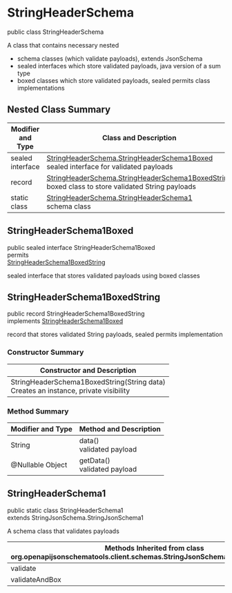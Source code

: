 # StringHeaderSchema
public class StringHeaderSchema<br>

A class that contains necessary nested
- schema classes (which validate payloads), extends JsonSchema
- sealed interfaces which store validated payloads, java version of a sum type
- boxed classes which store validated payloads, sealed permits class implementations

## Nested Class Summary
| Modifier and Type | Class and Description |
| ----------------- | ---------------------- |
| sealed interface | [StringHeaderSchema.StringHeaderSchema1Boxed](#stringheaderschema1boxed)<br> sealed interface for validated payloads |
| record | [StringHeaderSchema.StringHeaderSchema1BoxedString](#stringheaderschema1boxedstring)<br> boxed class to store validated String payloads |
| static class | [StringHeaderSchema.StringHeaderSchema1](#stringheaderschema1)<br> schema class |

## StringHeaderSchema1Boxed
public sealed interface StringHeaderSchema1Boxed<br>
permits<br>
[StringHeaderSchema1BoxedString](#stringheaderschema1boxedstring)

sealed interface that stores validated payloads using boxed classes

## StringHeaderSchema1BoxedString
public record StringHeaderSchema1BoxedString<br>
implements [StringHeaderSchema1Boxed](#stringheaderschema1boxed)

record that stores validated String payloads, sealed permits implementation

### Constructor Summary
| Constructor and Description |
| --------------------------- |
| StringHeaderSchema1BoxedString(String data)<br>Creates an instance, private visibility |

### Method Summary
| Modifier and Type | Method and Description |
| ----------------- | ---------------------- |
| String | data()<br>validated payload |
| @Nullable Object | getData()<br>validated payload |

## StringHeaderSchema1
public static class StringHeaderSchema1<br>
extends StringJsonSchema.StringJsonSchema1

A schema class that validates payloads

| Methods Inherited from class org.openapijsonschematools.client.schemas.StringJsonSchema.StringJsonSchema1 |
| ------------------------------------------------------------------ |
| validate                                                           |
| validateAndBox                                                     |
